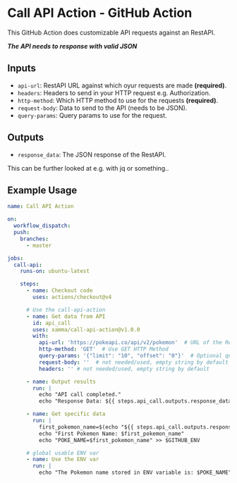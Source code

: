 # Call API Action - GitHub Action

This GitHub Action does customizable API requests against an RestAPI.   

***The API needs to response with valid JSON***  

## Inputs

- `api-url`: RestAPI URL against which oyur requests are made **(required)**.
- `headers`: Headers to send in your HTTP request e.g. Authorization.
- `http-method`: Which HTTP method to use for the requests **(required)**.
- `request-body`: Data to send to the API (needs to be JSON).
- `query-params`: Query params to use for the request.

## Outputs

- `response_data`: The JSON response of the RestAPI.  

This can be further looked at e.g. with jq or something..  

## Example Usage

```yaml
name: Call API Action

on:
  workflow_dispatch:
  push:
    branches:
      - master

jobs:
  call-api:
    runs-on: ubuntu-latest

    steps:
      - name: Checkout code
        uses: actions/checkout@v4

      # Use the call-api-action
      - name: Get data from API
        id: api_call
        uses: xamma/call-api-action@v1.0.0
        with:
          api-url: 'https://pokeapi.co/api/v2/pokemon'  # URL of the RestAPI
          http-method: 'GET'  # Use GET HTTP Method
          query-params: '{"limit": "10", "offset": "0"}'  # Optional query params
          request-body: ''  # not needed/used, empty string by default
          headers: '' # not needed/used, empty string by default

      - name: Output results
        run: |
          echo "API call completed."
          echo "Response Data: ${{ steps.api_call.outputs.response_data }}"

      - name: Get specific data
        run: |
          first_pokemon_name=$(echo "${{ steps.api_call.outputs.response_data }}" | jq -r '.results[0].name')
          echo "First Pokemon Name: $first_pokemon_name"
          echo "POKE_NAME=$first_pokemon_name" >> $GITHUB_ENV

      # global usable ENV var
      - name: Use the ENV var
        run: |
          echo "The Pokemon name stored in ENV variable is: $POKE_NAME"
```